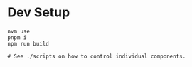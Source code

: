 # Dev Setup

```
nvm use
pnpm i
npm run build

# See ./scripts on how to control individual components.
```
